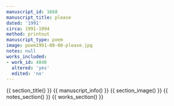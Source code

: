 ```yaml
---
manuscript_id: 1668
manuscript_title: please
dated: '1991'
circa: 1991-1994
method: printout
manuscript_type: poem
image: poem1991-00-00-please.jpg
notes: null
works_included:
- work_id: 4840
  altered: 'yes'
  edited: 'no'
---
```


{{ section_title() }}
{{ manuscript_info() }}
{{ section_image() }}
{{ notes_section() }}
{{ works_section() }}
